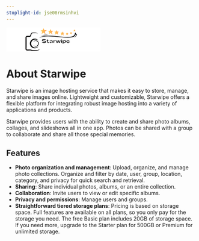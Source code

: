 ```yaml
---
stoplight-id: jse08rmsinhvi
---
```


![Starwipe Logo 2.png](<../assets/images/Starwipe Logo 2.png>)


# About Starwipe

Starwipe is an image hosting service that makes it easy to store, manage, and share images online. Lightweight and customizable, Starwipe offers a flexible platform for integrating robust image hosting into a variety of applications and products.

Starwipe provides users with the ability to create and share photo albums, collages, and slideshows all in one app. Photos can be shared with a group to collaborate and share all those special memories.

## Features
- **Photo organization and management**: Upload, organize, and manage photo collections. Organize and filter by date, user, group, location, category, and privacy for quick search and retrieval.
- **Sharing**: Share individual photos, albums, or an entire collection.
- **Collaboration**: Invite users to view or edit specific albums.
- **Privacy and permissions**: Manage users and groups.
- **Straightforward tiered storage plans**: Pricing is based on storage space. Full features are available on all plans, so you only pay for the storage you need. The free Basic plan includes 20GB of storage space. If you need more, upgrade to the Starter plan for 500GB or Premium for unlimited storage.